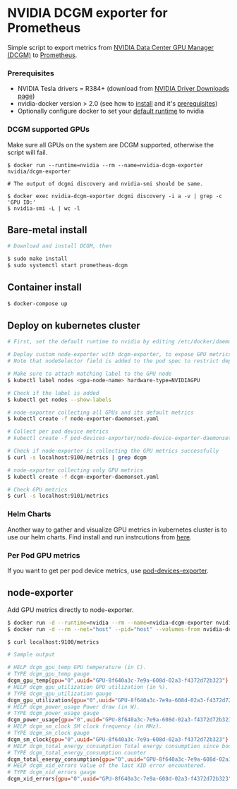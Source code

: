 # NVIDIA DCGM exporter for Prometheus

Simple script to export metrics from [NVIDIA Data Center GPU Manager (DCGM)](https://developer.nvidia.com/data-center-gpu-manager-dcgm) to [Prometheus](https://prometheus.io/).

### Prerequisites
* NVIDIA Tesla drivers = R384+ (download from [NVIDIA Driver Downloads page](http://www.nvidia.com/drivers))
* nvidia-docker version > 2.0 (see how to [install](https://github.com/NVIDIA/nvidia-docker) and it's [prerequisites](https://github.com/nvidia/nvidia-docker/wiki/Installation-\(version-2.0\)#prerequisites))
* Optionally configure docker to set your [default runtime](https://github.com/NVIDIA/nvidia-container-runtime#daemon-configuration-file) to nvidia

### DCGM supported GPUs

Make sure all GPUs on the system are DCGM supported, otherwise the script will fail.
```
$ docker run --runtime=nvidia --rm --name=nvidia-dcgm-exporter nvidia/dcgm-exporter

# The output of dcgmi discovery and nvidia-smi should be same.

$ docker exec nvidia-dcgm-exporter dcgmi discovery -i a -v | grep -c 'GPU ID:'
$ nvidia-smi -L | wc -l
```

## Bare-metal install
```sh
# Download and install DCGM, then

$ sudo make install
$ sudo systemctl start prometheus-dcgm
```

## Container install
```sh
$ docker-compose up
```

## Deploy on kubernetes cluster
```sh
# First, set the default runtime to nvidia by editing /etc/docker/daemon.json.

# Deploy custom node-exporter with dcgm-exporter, to expose GPU metrics to Prometheus and Grafana
# Note that nodeSelector field is added to the pod spec to restrict deploying node-exporter only on GPU nodes

# Make sure to attach matching label to the GPU node
$ kubectl label nodes <gpu-node-name> hardware-type=NVIDIAGPU

# Check if the label is added
$ kubectl get nodes --show-labels

# node-exporter collecting all GPUs and its default metrics
$ kubectl create -f node-exporter-daemonset.yaml

# Collect per pod device metrics
# kubectl create -f pod-devices-exporter/node-device-exporter-daemonset.yaml

# Check if node-exporter is collecting the GPU metrics successfully
$ curl -s localhost:9100/metrics | grep dcgm

# node-exporter collecting only GPU metrics
$ kubectl create -f dcgm-exporter-daemonset.yaml

# Check GPU metrics
$ curl -s localhost:9101/metrics
```

### Helm Charts

Another way to gather and visualize GPU metrics in kubernetes cluster is to use our helm charts. Find install and run instrcutions from [here](https://nvidia.github.io/gpu-monitoring-tools/).

### Per Pod GPU metrics

If you want to get per pod device metrics, use [pod-devices-exporter](https://github.com/NVIDIA/gpu-monitoring-tools/tree/master/exporters/prometheus-dcgm/pod-devices-exporter#pod-device-metrics).

## node-exporter

Add GPU metrics directly to node-exporter.
```sh
$ docker run -d --runtime=nvidia --rm --name=nvidia-dcgm-exporter nvidia/dcgm-exporter
$ docker run -d --rm --net="host" --pid="host" --volumes-from nvidia-dcgm-exporter:ro quay.io/prometheus/node-exporter --collector.textfile.directory="/run/prometheus"

$ curl localhost:9100/metrics

# Sample output

# HELP dcgm_gpu_temp GPU temperature (in C).
# TYPE dcgm_gpu_temp gauge
dcgm_gpu_temp{gpu="0",uuid="GPU-8f640a3c-7e9a-608d-02a3-f4372d72b323"} 34
# HELP dcgm_gpu_utilization GPU utilization (in %).
# TYPE dcgm_gpu_utilization gauge
dcgm_gpu_utilization{gpu="0",uuid="GPU-8f640a3c-7e9a-608d-02a3-f4372d72b323"} 0
# HELP dcgm_power_usage Power draw (in W).
# TYPE dcgm_power_usage gauge
dcgm_power_usage{gpu="0",uuid="GPU-8f640a3c-7e9a-608d-02a3-f4372d72b323"} 31.737
# HELP dcgm_sm_clock SM clock frequency (in MHz).
# TYPE dcgm_sm_clock gauge
dcgm_sm_clock{gpu="0",uuid="GPU-8f640a3c-7e9a-608d-02a3-f4372d72b323"} 135
# HELP dcgm_total_energy_consumption Total energy consumption since boot (in mJ).
# TYPE dcgm_total_energy_consumption counter
dcgm_total_energy_consumption{gpu="0",uuid="GPU-8f640a3c-7e9a-608d-02a3-f4372d72b323"} 7.824041e+06
# HELP dcgm_xid_errors Value of the last XID error encountered.
# TYPE dcgm_xid_errors gauge
dcgm_xid_errors{gpu="0",uuid="GPU-8f640a3c-7e9a-608d-02a3-f4372d72b323"} 0
```